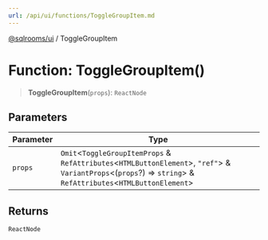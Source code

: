 ```yaml
---
url: /api/ui/functions/ToggleGroupItem.md
---
```

[@sqlrooms/ui](../index.md) / ToggleGroupItem

# Function: ToggleGroupItem()

> **ToggleGroupItem**(`props`): `ReactNode`

## Parameters

| Parameter | Type |
| ------ | ------ |
| `props` | `Omit`<`ToggleGroupItemProps` & `RefAttributes`<`HTMLButtonElement`>, `"ref"`> & `VariantProps`<(`props`?) => `string`> & `RefAttributes`<`HTMLButtonElement`> |

## Returns

`ReactNode`
